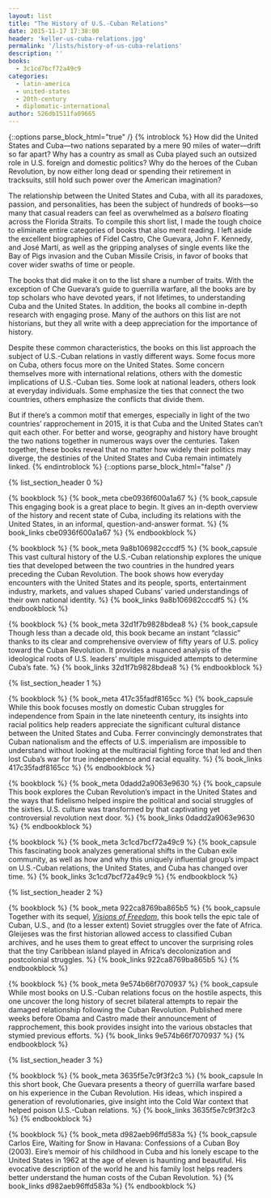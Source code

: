 ```yaml
---
layout: list
title: "The History of U.S.-Cuban Relations"
date: 2015-11-17 17:38:00
header: 'keller-us-cuba-relations.jpg'
permalink: '/lists/history-of-us-cuba-relations'
description: ''
books:
  - 3c1cd7bcf72a49c9
categories:
  - latin-america
  - united-states
  - 20th-century
  - diplomatic-international
author: 526db1511fa09665
---
```

{::options parse_block_html="true" /}
{% introblock %}
How did the United States and Cuba—two nations separated by a mere 90 miles of water—drift so far apart? Why has a country as small as Cuba played such an outsized role in U.S. foreign and domestic politics? Why do the heroes of the Cuban Revolution, by now either long dead or spending their retirement in tracksuits, still hold such power over the American imagination?

The relationship between the United States and Cuba, with all its paradoxes, passion, and personalities, has been the subject of hundreds of books—so many that casual readers can feel as overwhelmed as a _balsero_ floating across the Florida Straits. To compile this short list, I made the tough choice to eliminate entire categories of books that also merit reading. I left aside the excellent biographies of Fidel Castro, Che Guevara, John F. Kennedy, and José Martí, as well as the gripping analyses of single events like the Bay of Pigs invasion and the Cuban Missile Crisis, in favor of books that cover wider swaths of time or people.

The books that did make it on to the list share a number of traits. With the exception of Che Guevara’s guide to guerrilla warfare, all the books are by top scholars who have devoted years, if not lifetimes, to understanding Cuba and the United States. In addition, the books all combine in-depth research with engaging prose. Many of the authors on this list are not historians, but they all write with a deep appreciation for the importance of history.

Despite these common characteristics, the books on this list approach the subject of U.S.-Cuban relations in vastly different ways. Some focus more on Cuba, others focus more on the United States. Some concern themselves more with international relations, others with the domestic implications of U.S.-Cuban ties. Some look at national leaders, others look at everyday individuals. Some emphasize the ties that connect the two countries, others emphasize the conflicts that divide them.

But if there’s a common motif that emerges, especially in light of the two countries’ rapprochement in 2015, it is that Cuba and the United States can’t quit each other. For better and worse, geography and history have brought the two nations together in numerous ways over the centuries. Taken together, these books reveal that no matter how widely their politics may diverge, the destinies of the United States and Cuba remain intimately linked.
{% endintroblock %}
{::options parse_block_html="false" /}

{% list_section_header 0 %}

<!-- Sweig, Cuba: What Everyone Needs to Know -->
{% bookblock %}
{% book_meta cbe0936f600a1a67 %}
{% book_capsule This engaging book is a great place to begin. It gives an in-depth overview of the history and recent state of Cuba, including its relations with the United States, in an informal, question-and-answer format. %}
{% book_links cbe0936f600a1a67 %}
{% endbookblock %}

<!-- Pérez, On Becoming Cuban -->
{% bookblock %}
{% book_meta 9a8b106982cccdf5 %}
{% book_capsule This vast cultural history of the U.S.-Cuban relationship explores the unique ties that developed between the two countries in the hundred years preceding the Cuban Revolution. The book shows how everyday encounters with the United States and its people, sports, entertainment industry, markets, and values shaped Cubans’ varied understandings of their own national identity. %}
{% book_links 9a8b106982cccdf5 %}
{% endbookblock %}

<!-- Schoultz, That Infernal Little Cuban Republic -->
{% bookblock %}
{% book_meta 32d1f7b9828bdea8 %}
{% book_capsule Though less than a decade old, this book became an instant “classic” thanks to its clear and comprehensive overview of fifty years of U.S. policy toward the Cuban Revolution. It provides a nuanced analysis of the ideological roots of U.S. leaders’ multiple misguided attempts to determine Cuba’s fate. %}
{% book_links 32d1f7b9828bdea8 %}
{% endbookblock %}

{% list_section_header 1 %}

<!-- Ferrer, Insurgent Cuba -->
{% bookblock %}
{% book_meta 417c35fadf8165cc %}
{% book_capsule While this book focuses mostly on domestic Cuban struggles for independence from Spain in the late nineteenth century, its insights into racial politics help readers appreciate the significant cultural distance between the United States and Cuba. Ferrer convincingly demonstrates that Cuban nationalism and the effects of U.S. imperialism are impossible to understand without looking at the multiracial fighting force that led and then lost Cuba’s war for true independence and racial equality. %}
{% book_links 417c35fadf8165cc %}
{% endbookblock %}

<!-- Gosse, Where the Boys Are -->
{% bookblock %}
{% book_meta 0dadd2a9063e9630 %}
{% book_capsule This book explores the Cuban Revolution’s impact in the United States and the ways that fidelismo helped inspire the political and social struggles of the sixties. U.S. culture was transformed by that captivating yet controversial revolution next door. %}
{% book_links 0dadd2a9063e9630 %}
{% endbookblock %}

<!-- Eckstein, The Immigrant Divide -->
{% bookblock %}
{% book_meta 3c1cd7bcf72a49c9 %}
{% book_capsule This fascinating book analyzes generational shifts in the Cuban exile community, as well as how and why this uniquely influential group’s impact on U.S.-Cuban relations, the United States, and Cuba has changed over time. %}
{% book_links 3c1cd7bcf72a49c9 %}
{% endbookblock %}

{% list_section_header 2 %}

<!-- Gleijeses, Conflicting Missions -->
{% bookblock %}
{% book_meta 922ca8769ba865b5 %}
{% book_capsule Together with its sequel, [_Visions of Freedom_](http://www.amazon.com/exec/obidos/asin/1469628325/ref=nosim/clionautics-20), this book tells the epic tale of Cuban, U.S., and (to a lesser extent) Soviet struggles over the fate of Africa. Gleijeses was the first historian allowed access to classified Cuban archives, and he uses them to great effect to uncover the surprising roles that the tiny Caribbean island played in Africa’s decolonization and postcolonial struggles. %}
{% book_links 922ca8769ba865b5 %}
{% endbookblock %}

<!-- LeoGrande and Kornbluh, Back Channel to Cuba -->
{% bookblock %}
{% book_meta 9e574b66f7070937 %}
{% book_capsule While most books on U.S.-Cuban relations focus on the hostile aspects, this one uncover the long history of secret bilateral attempts to repair the damaged relationship following the Cuban Revolution. Published mere weeks before Obama and Castro made their announcement of rapprochement, this book provides insight into the various obstacles that stymied previous efforts. %}
{% book_links 9e574b66f7070937 %}
{% endbookblock %}

{% list_section_header 3 %}

<!-- Guevara, Guerrilla Warfare -->
{% bookblock %}
{% book_meta 3635f5e7c9f3f2c3 %}
{% book_capsule In this short book, Che Guevara presents a theory of guerrilla warfare based on his experience in the Cuban Revolution. His ideas, which inspired a generation of revolutionaries, give insight into the Cold War context that helped poison U.S.-Cuban relations. %}
{% book_links 3635f5e7c9f3f2c3 %}
{% endbookblock %}

<!-- Eire, Waiting for Snow in Havana -->
{% bookblock %}
{% book_meta d982aeb96ffd583a %}
{% book_capsule Carlos Eire, Waiting for Snow in Havana: Confessions of a Cuban Boy (2003). Eire’s memoir of his childhood in Cuba and his lonely escape to the United States in 1962 at the age of eleven is haunting and beautiful. His evocative description of the world he and his family lost helps readers better understand the human costs of the Cuban Revolution. %}
{% book_links d982aeb96ffd583a %}
{% endbookblock %}
